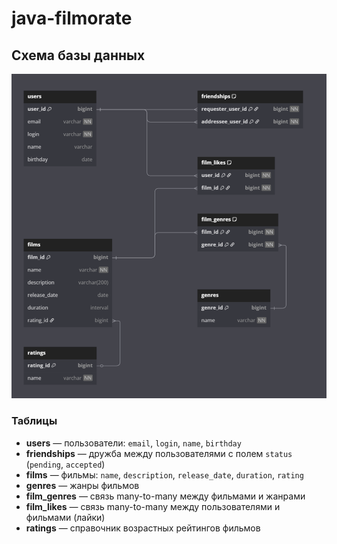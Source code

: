 # java-filmorate

## Схема базы данных

![Схема БД](docs/images/database-schema.png)

### Таблицы

- **users** — пользователи: `email`, `login`, `name`, `birthday`
- **friendships** — дружба между пользователями с полем `status` (`pending`, `accepted`)
- **films** — фильмы: `name`, `description`, `release_date`, `duration`, `rating`
- **genres** — жанры фильмов
- **film_genres** — связь many-to-many между фильмами и жанрами
- **film_likes** — связь many-to-many между пользователями и фильмами (лайки)
- **ratings** — справочник возрастных рейтингов фильмов
